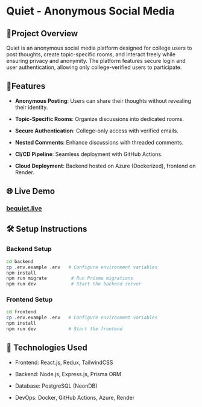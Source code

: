 # Quiet - Anonymous Social Media

## 📌Project Overview

Quiet is an anonymous social media platform designed for college users to post thoughts, create topic-specific rooms, and interact freely while ensuring privacy and anonymity. The platform features secure login and user authentication, allowing only college-verified users to participate.

## 🚀Features
- **Anonymous Posting**: Users can share their thoughts without revealing their identity.

- **Topic-Specific Rooms**: Organize discussions into dedicated rooms.

- **Secure Authentication**: College-only access with verified emails.

- **Nested Comments**: Enhance discussions with threaded comments.

- **CI/CD Pipeline**: Seamless deployment with GitHub Actions.

- **Cloud Deployment**: Backend hosted on Azure (Dockerized), frontend on Render.

## 🌐 Live Demo
### [**bequiet.live**](https://www.bequiet.live/)

## 🛠️ Setup Instructions

### Backend Setup

```bash
cd backend
cp .env.example .env   # Configure environment variables
npm install
npm run migrate         # Run Prisma migrations
npm run dev             # Start the backend server
```

### Frontend Setup

```bash
cd frontend
cp .env.example .env   # Configure environment variables
npm install
npm run dev            # Start the frontend
```

## 🔧 Technologies Used

- Frontend: React.js, Redux, TailwindCSS

- Backend: Node.js, Express.js, Prisma ORM

- Database: PostgreSQL (NeonDB)

- DevOps: Docker, GitHub Actions, Azure, Render
